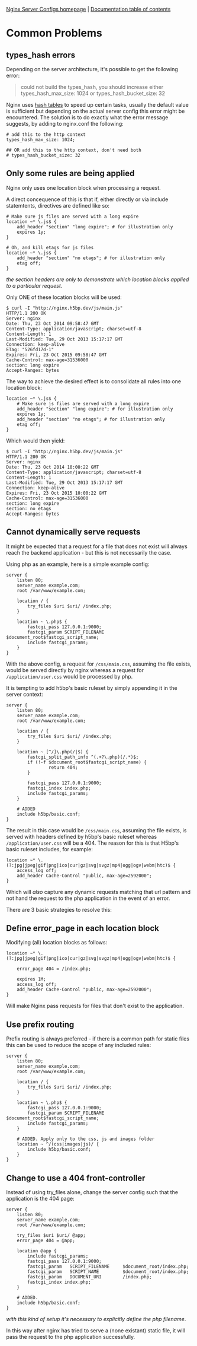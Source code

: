 [Nginx Server Configs homepage](https://github.com/h5bp/server-configs-nginx)
 | [Documentation table of contents](TOC.md)

# Common Problems

## types_hash errors

Depending on the server architecture, it's possible to get the following error:

> could not build the types_hash, you should increase either
> types_hash_max_size: 1024 or types_hash_bucket_size: 32

Nginx uses [hash tables](http://nginx.org/en/docs/hash.html) to speed up certain
tasks, usually the default value is sufficient but depending on the actual server
config this error might be encountered. The solution is to do exactly what the
error message suggests, by adding to nginx.conf the following:

    # add this to the http context
    types_hash_max_size: 1024;

    ## OR add this to the http context, don't need both
    # types_hash_bucket_size: 32

## Only some rules are being applied

Nginx only uses one location block when processing a request.

A direct concequence of this is that if, either directly or via include
statemtents, directives are defined like so:

	# Make sure js files are served with a long expire
	location ~* \.js$ {
		add_header "section" "long expire"; # for illustration only
		expires 1y;
	}

	# Oh, and kill etags for js files
	location ~* \.js$ {
		add_header "section" "no etags"; # for illustration only
		etag off;
	}

_the section headers are only to demonstrate which location blocks applied to a
particular request_.

Only ONE of these location blocks will be used:

	$ curl -I "http://nginx.h5bp.dev/js/main.js"
	HTTP/1.1 200 OK
	Server: nginx
	Date: Thu, 23 Oct 2014 09:58:47 GMT
	Content-Type: application/javascript; charset=utf-8
	Content-Length: 1
	Last-Modified: Tue, 29 Oct 2013 15:17:17 GMT
	Connection: keep-alive
	ETag: "526fd17d-1"
	Expires: Fri, 23 Oct 2015 09:58:47 GMT
	Cache-Control: max-age=31536000
	section: long expire
	Accept-Ranges: bytes

The way to achieve the desired effect is to consolidate all rules into one
location block:

	location ~* \.js$ {
		# Make sure js files are served with a long expire
		add_header "section" "long expire"; # for illustration only
		expires 1y;
		add_header "section" "no etags"; # for illustration only
		etag off;
	}

Which would then yield:

	$ curl -I "http://nginx.h5bp.dev/js/main.js"
	HTTP/1.1 200 OK
	Server: nginx
	Date: Thu, 23 Oct 2014 10:00:22 GMT
	Content-Type: application/javascript; charset=utf-8
	Content-Length: 1
	Last-Modified: Tue, 29 Oct 2013 15:17:17 GMT
	Connection: keep-alive
	Expires: Fri, 23 Oct 2015 10:00:22 GMT
	Cache-Control: max-age=31536000
	section: long expire
	section: no etags
	Accept-Ranges: bytes

## Cannot dynamically serve <file extension> requests

It might be expected that a request for a file that does not exist
will always reach the backend application - but this is not necessarily
the case.

Using php as an example, here is a simple example config:

	server {
		listen 80;
		server_name example.com;
		root /var/www/example.com;

		location / {
			try_files $uri $uri/ /index.php;
		}

        location ~ \.php$ {
			fastcgi_pass 127.0.0.1:9000;
			fastcgi_param SCRIPT_FILENAME $document_root$fastcgi_script_name;
			include fastcgi_params;
        }
	}

With the above config, a request for `/css/main.css`, assuming the file exists,
would be served directly by nginx whereas a request for `/application/user.css`
would be processed by php.

It is tempting to add h5bp's basic ruleset by simply appending it in
the server context:

	server {
		listen 80;
		server_name example.com;
		root /var/www/example.com;

		location / {
			try_files $uri $uri/ /index.php;
		}

        location ~ [^/]\.php(/|$) {
			fastcgi_split_path_info ^(.+?\.php)(/.*)$;
			if (!-f $document_root$fastcgi_script_name) {
					return 404;
			}

			fastcgi_pass 127.0.0.1:9000;
			fastcgi_index index.php;
			include fastcgi_params;
        }

		# ADDED
		include h5bp/basic.conf;
	}

The result in this case would be `/css/main.css`, assuming the file exists,
is served with headers defined by h5bp's basic ruleset whereas `/application/user.css`
will be a 404. The reason for this is that H5bp's basic ruleset includes, for example:

	location ~* \.(?:jpg|jpeg|gif|png|ico|cur|gz|svg|svgz|mp4|ogg|ogv|webm|htc)$ {
		access_log off;
		add_header Cache-Control "public, max-age=2592000";
	}

Which will _also_ capture any dynamic requests matching that url pattern and not
hand the request to the php application in the event of an error.

There are 3 basic strategies to resolve this:

## Define error_page in each location block

Modifying (all) location blocks as follows:

	location ~* \.(?:jpg|jpeg|gif|png|ico|cur|gz|svg|svgz|mp4|ogg|ogv|webm|htc)$ {

		error_page 404 = /index.php;

		expires 1M;
		access_log off;
		add_header Cache-Control "public, max-age=2592000";
	}

Will make Nginx pass requests for files that don't exist to the application.

## Use prefix routing

Prefix routing is always preferred - if there is a common path for static files
this can be used to reduce the scope of any included rules:

	server {
		listen 80;
		server_name example.com;
		root /var/www/example.com;

		location / {
			try_files $uri $uri/ /index.php;
		}

        location ~ \.php$ {
			fastcgi_pass 127.0.0.1:9000;
			fastcgi_param SCRIPT_FILENAME $document_root$fastcgi_script_name;
			include fastcgi_params;
        }

		# ADDED. Apply only to the css, js and images folder
		location ~ ^/(css|images|js)/ {
			include h5bp/basic.conf;
		}
	}

## Change to use a 404 front-controller

Instead of using try_files alone, change the server config such that the
application is the 404 page:

	server {
		listen 80;
		server_name example.com;
		root /var/www/example.com;

		try_files $uri $uri/ @app;
		error_page 404 = @app;

        location @app {
			include fastcgi_params;
			fastcgi_pass 127.0.0.1:9000;
			fastcgi_param   SCRIPT_FILENAME     $document_root/index.php;
			fastcgi_param   SCRIPT_NAME         $document_root/index.php;
			fastcgi_param   DOCUMENT_URI        /index.php;
			fastcgi_index index.php;
        }

		# ADDED.
		include h5bp/basic.conf;
	}

_with this kind of setup it's necessary to explicitly define the php filename_.

In this way after nginx has tried to serve a (none existant) static file, it
will pass the request to the php application successfully.
